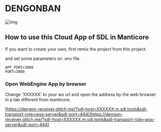 # DENGONBAN

![img](https://cdn.glitch.com/5b0a0735-51a6-4d80-87ee-96f9742536a2%2Flogo.png?v=1596328263606)

## How to use this Cloud App of SDL in Manticore

If you want to create your own, first remix the project from this project.

and set some parameters on .env file.

```
APP_PORT=3000
PORT=3000
```

### Open WebEngine App by browser

Change 'XXXXXX' to your ws url and open the address by the web browser in a tab different from manticore.

[https://dengon-receiver.glitch.me/?sdl-host=XXXXXX.m.sdl.tools&sdl-transport-role=wss-server&sdl-port=444](https://dengon-receiver.glitch.me/?sdl-host=XXXXXX.m.sdl.tools&sdl-transport-role=wss-server&sdl-port=444)

